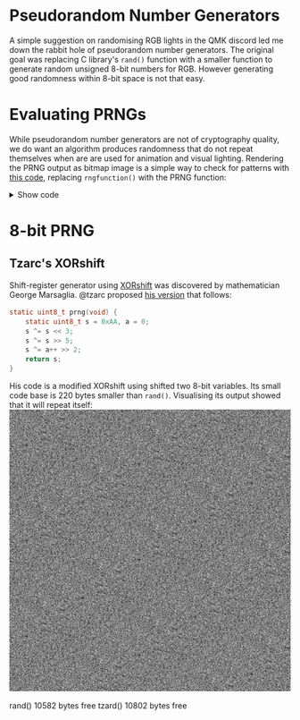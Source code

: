 # Pseudorandom Number Generators
A simple suggestion on randomising RGB lights in the QMK discord led me down the rabbit hole of pseudorandom number generators. The original goal was replacing C library's `rand()` function with a smaller function to generate random unsigned 8-bit numbers for RGB. However generating good randomness within 8-bit space is not that easy.

# Evaluating PRNGs
While pseudorandom number generators are not of cryptography quality, we do want an algorithm produces randomness that do not repeat themselves when are are used for animation and visual lighting. Rendering the PRNG output as bitmap image is a simple way to check for patterns with [this code](https://stackoverflow.com/questions/50090500/create-simple-bitmap-in-c-without-external-libraries), replacing `rngfunction()` with the PRNG function:

<details>
<summary>Show code</summary>
<p>

```c
void generate_image(uint_fast64_t (*rngfunction)(), char filename[]) {
	//width, height, and bitcount are the key factors:
	static uint_fast32_t const width  = WIDTH;
	static uint_fast32_t const height = HEIGHT;
	static uint_fast16_t const bitcount = 24;//<- 24-bit bitmap

	//take padding in to account
	int width_in_bytes = ((width * bitcount + 31) / 32) * 4;

	//total image size in bytes, not including header
	uint_fast32_t imagesize = width_in_bytes * height;

	//this value is always 40, it's the sizeof(BITMAPINFOHEADER)
	static uint_fast32_t const biSize = 40;

	//bitmap bits start after headerfile,
	//this is sizeof(BITMAPFILEHEADER) + sizeof(BITMAPINFOHEADER)
	static uint_fast32_t const bfOffBits = 54;

	//total file size:
	uint_fast32_t filesize = 54 + imagesize;

	//number of planes is usually 1
	static uint_fast16_t const biPlanes = 1;

	//create header:
	//copy to buffer instead of BITMAPFILEHEADER and BITMAPINFOHEADER
	//to avoid problems with structure packing
	unsigned char header[54] = { 0 };
	memcpy(header, "BM", 2);
	memcpy(header + 2 , &filesize, 4);
	memcpy(header + 10, &bfOffBits, 4);
	memcpy(header + 14, &biSize, 4);
	memcpy(header + 18, &width, 4);
	memcpy(header + 22, &height, 4);
	memcpy(header + 26, &biPlanes, 2);
	memcpy(header + 28, &bitcount, 2);
	memcpy(header + 34, &imagesize, 4);

	//prepare pixel data:
	unsigned char* buf = malloc(imagesize);
	for(int row = height - 1; row >= 0; row--) {
		for(int col = 0; col < width; col++) {

			uint_fast8_t blue  = (uint8_t)rngfunction();
			uint_fast8_t green = (uint8_t)rngfunction();
			uint_fast8_t red   = (uint8_t)rngfunction();

#ifdef GRAYSCALE
			uint_fast8_t gray = 0.3*red + 0.59*green + 0.11*blue;
			blue = green = red = gray;
#endif
			buf[row * width_in_bytes + col * 3 + 0] = blue;
			buf[row * width_in_bytes + col * 3 + 1] = green;
			buf[row * width_in_bytes + col * 3 + 2] = red;
		}
	}

	FILE *fout = fopen("24bit.bmp", "wb");
	fwrite(header, 1, 54, fout);
	fwrite((char*)buf, 1, imagesize, fout);
	fclose(fout);
	free(buf);

	return;
}
```

</p>
</details>

# 8-bit PRNG
## Tzarc's XORshift
Shift-register generator using [XORshift](https://en.wikipedia.org/wiki/Xorshift) was discovered by mathematician George Marsaglia. @tzarc proposed [his version](https://github.com/tzarc/qmk_build/blob/bebe5e5b21e99bdb8ff41500ade1eac2d8417d8c/users-tzarc/tzarc_common.c#L57-L63) that follows:
```c
static uint8_t prng(void) {
	static uint8_t s = 0xAA, a = 0;
	s ^= s << 3;
	s ^= s >> 5;
	s ^= a++ >> 2;
	return s;
}
```
His code is a modified XORshift using shifted two 8-bit variables. Its small code base is 220 bytes smaller than `rand()`. Visualising its output showed that it will repeat itself:
![tzarc_prng](images/tzarc_prng.bmp)




rand() 10582 bytes free
tzard() 10802 bytes free
